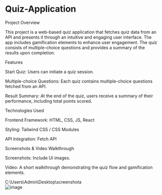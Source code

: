 # Quiz-Application
Project Overview

This project is a web-based quiz application that fetches quiz data from an API and presents it through an intuitive and engaging user interface. The app includes gamification elements to enhance user engagement. The quiz consists of multiple-choice questions and provides a summary of the results upon completion.

Features

Start Quiz: Users can initiate a quiz session.

Multiple-choice Questions: Each quiz contains multiple-choice questions fetched from an API.

Result Summary: At the end of the quiz, users receive a summary of their performance, including total points scored.

Technologies Used

Frontend Framework: HTML, CSS, JS, React 

Styling: Tailwind CSS / CSS Modules 

API Integration: Fetch API

Screenshots & Video Walkthrough

Screenshots: Include UI images.

Video: A short walkthrough demonstrating the quiz flow and gamification elements.

C:\Users\Admin\Desktop\screenshota			
![image](https://github.com/user-attachments/assets/8294a2e7-2bbb-45a8-99a9-61a4aa4aff2d)

